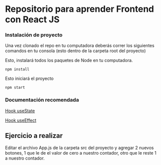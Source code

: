 # Repositorio para aprender Frontend con React JS

### Instalación de proyecto

Una vez clonado el repo en tu computadora deberás correr los siguientes comandos en tu consola (esto dentro de la carpeta root del proyecto)

Esto, instalará todos los paquetes de Node en tu computadora.

```
npm install
```

Esto iniciará el proyecto

```
npm start
```

### Documentación recomendada

[Hook useState](https://es.reactjs.org/docs/hooks-state.html")

[Hook useEffect](https://es.reactjs.org/docs/hooks-effect.html)

## Ejercicio a realizar
Editar el archivo App.js de la carpeta src del proyecto y agregar 2 nuevos botones, 1 que le de el valor de cero a nuestro contador, otro que le reste 1 a nuestro contador.